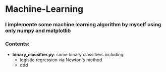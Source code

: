 # Machine-Learning

### I implemente some machine learning algorithm by myself using only numpy and matplotlib
### Contents:
+ __binary_classifier.py__: some binary classifiers including
  - logistic regression via Newton's method
  - ddd


